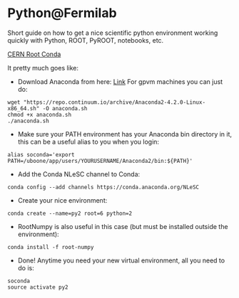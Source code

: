 # Python@Fermilab

Short guide on how to get a nice scientific python environment working quickly with Python, ROOT, PyROOT, notebooks, etc.

[CERN Root Conda](https://nlesc.gitbooks.io/cern-root-conda-recipes/content/using_the_conda_binary_packages.html)

It pretty much goes like:

* Download Anaconda from here: [Link](https://www.continuum.io/downloads.) For gpvm machines you can just do:
 
```
wget "https://repo.continuum.io/archive/Anaconda2-4.2.0-Linux-x86_64.sh" -O anaconda.sh
chmod +x anaconda.sh
./anaconda.sh
```

* Make sure your PATH environment has your Anaconda bin directory in it, this can be a useful alias to you when you login:

```
alias soconda='export PATH=/uboone/app/users/YOURUSERNAME/Anaconda2/bin:${PATH}'
```

* Add the Conda NLeSC channel to Conda:

```
conda config --add channels https://conda.anaconda.org/NLeSC
```

* Create your nice environment:

```
conda create --name=py2 root=6 python=2
```

* RootNumpy is also useful in this case (but must be installed outside the environment):

```
conda install -f root-numpy
```

* Done! Anytime you need your new virtual environment, all you need to do is:

```
soconda
source activate py2
```